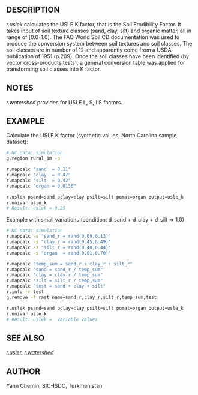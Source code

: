 ## DESCRIPTION

*r.uslek* calculates the USLE K factor, that is the Soil Erodibility
Factor. It takes input of soil texture classes (sand, clay, silt) and
organic matter, all in range of \[0.0-1.0\]. The FAO World Soil CD
documentation was used to produce the conversion system between soil
textures and soil classes. The soil classes are in number of 12 and
apparently come from a USDA publication of 1951 (p.209). Once the soil
classes have been identified (by vector cross-products tests), a general
conversion table was applied for transforming soil classes into K
factor.

## NOTES

*r.watershed* provides for USLE L, S, LS factors.

## EXAMPLE

Calculate the USLE K factor (synthetic values, North Carolina sample
dataset):

```bash
# NC data: simulation
g.region rural_1m -p

r.mapcalc "sand  = 0.11"
r.mapcalc "clay  = 0.47"
r.mapcalc "silt  = 0.42"
r.mapcalc "organ = 0.0136"

r.uslek psand=sand pclay=clay psilt=silt pomat=organ output=usle_k
r.univar usle_k
# Result: uslek = 0.25
```

Example with small variations (condition: d_sand + d_clay + d_silt =\>
1.0)

```bash
# NC data: simulation
r.mapcalc -s "sand_r = rand(0.09,0.13)"
r.mapcalc -s "clay_r = rand(0.45,0.49)"
r.mapcalc -s "silt_r = rand(0.40,0.44)"
r.mapcalc -s "organ  = rand(0.01,0.70)"

r.mapcalc "temp_sum = sand_r + clay_r + silt_r"
r.mapcalc "sand = sand_r / temp_sum"
r.mapcalc "clay = clay_r / temp_sum"
r.mapcalc "silt = silt_r / temp_sum"
r.mapcalc "test = sand + clay + silt"
r.info -r test
g.remove -f rast name=sand_r,clay_r,silt_r,temp_sum,test

r.uslek psand=sand pclay=clay psilt=silt pomat=organ output=usle_k
r.univar usle_k
# Result: uslek =  variable values
```

## SEE ALSO

*[r.usler](r.usler.md), [r.watershed](r.watershed.md)*

## AUTHOR

Yann Chemin, SIC-ISDC, Turkmenistan
